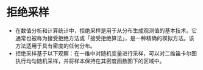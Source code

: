 # 拒绝采样
* 在数值分析和计算统计中，拒绝采样是用于从分布生成观测值的基本技术。它通常也被称为接受拒绝方法或「接受拒绝算法」，是一种精确的模拟方法。该方法适用于具有密度的任何分布。
* 拒绝采样基于以下观察：在一维中对随机变量进行采样，可以对二维笛卡尔图执行均匀随机采样，并将样本保持在其密度函数图下的区域中。

